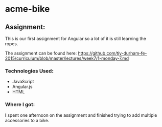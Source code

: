 # acme-bike

## Assignment:

This is our first assignment for Angular so a lot of it is still learning the ropes.

The assignment can be found here: https://github.com/tiy-durham-fe-2015/curriculum/blob/master/lectures/week7/1-monday-7.md

### Technologies Used:

- JavaScript
- Angular.js
- HTML

### Where I got:

I spent one afternoon on the assignment and finished trying to add multiple accessories to a bike.
